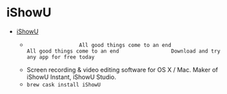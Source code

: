 # iShowU
- [iShowU](https://www.shinywhitebox.com/ishowu)
  -                      All good things come to an end                                     All good things come to an end                 Download and try any app for free today
  - Screen recording & video editing software for OS X / Mac. Maker of iShowU Instant, iShowU Studio.
  - `brew cask install iShowU`
